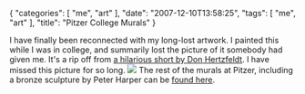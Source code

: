 {
    "categories": [
        "me", 
        "art"
    ], 
    "date": "2007-12-10T13:58:25", 
    "tags": [
        "me", 
        "art"
    ], 
    "title": "Pitzer College Murals"
}

I have finally been reconnected with my long-lost artwork. I painted this while I was in college, and summarily lost the picture of it somebody had given me. It's a rip off from <a href="http://www.youtube.com/watch?v=vSb-nV8l2QY">a hilarious short by Don Hertzfeldt</a>.  I have missed this picture for so long.
<img src="http://michaeljaylissner.com/files/images/I%20am%20a%20banana.preview.jpeg">
The rest of the murals at Pitzer, including a bronze sculpture by Peter Harper can be <a href="http://ccdl.libraries.claremont.edu/cdm4/results.php?CISOOP1=exact&CISOFIELD1=CISOSEARCHALL&CISOROOT=/map&CISOBOX1=Pitzer+College.+Office+of+Public+Relations&CISOSTART=1,1">found here</a>.
<!--break-->
